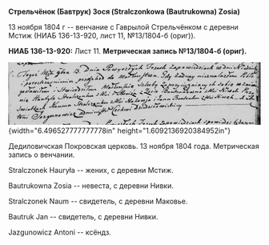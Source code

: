 **Стрельчёнок (Бавтрук) Зося (Stralczonkowa (Bautrukowna) Zosia)**

13 ноября 1804 г -- венчание с Гаврылой Стрельчёнком с деревни Мстиж
(НИАБ 136-13-920, лист 11, №13/1804-б (ориг)).

**НИАБ 136-13-920:** Лист 11. **Метрическая запись №13/1804-б (ориг).**

![](./media/821a253794098ae97b07f7626d47a950ff2a6bfb.png){width="6.496527777777778in"
height="1.6092136920384952in"}

Дедиловичская Покровская церковь. 13 ноября 1804 года. Метрическая
запись о венчании.

Stralczonek Hauryła -- жених, с деревни Мстиж.

Bautrukowna Zosia -- невеста, с деревни Нивки.

Stralczonek Naum -- свидетель, с деревни Маковье.

Bautruk Jan -- свидетель, с деревни Нивки.

Jazgunowicz Antoni -- ксёндз.
